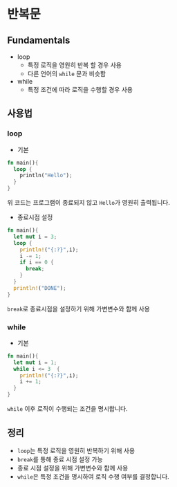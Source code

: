 # 반복문

## Fundamentals
- loop
  - 특정 로직을 영원히 반복 할 경우 사용
  - 다른 언어의 `while` 문과 비슷함
- while
  - 특정 조건에 따라 로직을 수행할 경우 사용

## 사용법

### loop
- 기본
```rust
fn main(){
  loop {
    println("Hello");
  }
}
```
위 코드는 프로그램이 종료되지 않고 `Hello`가 영원히 출력됩니다.

- 종료시점 설정
```rust
fn main(){
  let mut i = 3;
  loop {
    println!("{:?}",i);
    i -= 1;
    if i == 0 {
      break;
    }
  }
  println!("DONE");
}
```
`break`로 종료시점을 설정하기 위해 가변변수와 함께 사용

### while

- 기본
```rust
fn main(){
  let mut i = 1;
  while i <= 3  {
    println!("{:?}",i);
    i += 1;
  }
}
```
`while` 이후 로직이 수행되는 조건을 명시합니다.

## 정리
- `loop`는 특정 로직을 영원히 반복하기 위해 사용
- `break`를 통해 종료 시점 설정 가능
- 종료 시점 설정을 위해 가변변수와 함께 사용
- `while`은 특정 조건을 명시하여 로직 수행 여부를 결정합니다.